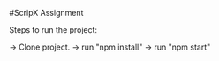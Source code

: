 #ScripX Assignment

Steps to run the project:

-> Clone project.
-> run "npm install"
-> run "npm start"
